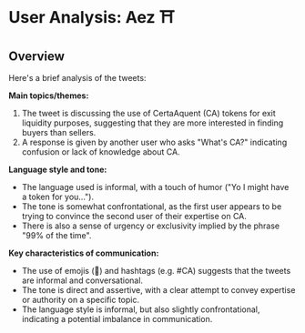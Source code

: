 # User Analysis: Aez ⛩

## Overview

Here's a brief analysis of the tweets:

**Main topics/themes:**

1. The tweet is discussing the use of CertaAquent (CA) tokens for exit liquidity purposes, suggesting that they are more interested in finding buyers than sellers.
2. A response is given by another user who asks "What's CA?" indicating confusion or lack of knowledge about CA.

**Language style and tone:**

* The language used is informal, with a touch of humor ("Yo I might have a token for you...").
* The tone is somewhat confrontational, as the first user appears to be trying to convince the second user of their expertise on CA.
* There is also a sense of urgency or exclusivity implied by the phrase "99% of the time".

**Key characteristics of communication:**

* The use of emojis (💸) and hashtags (e.g. #CA) suggests that the tweets are informal and conversational.
* The tone is direct and assertive, with a clear attempt to convey expertise or authority on a specific topic.
* The language style is informal, but also slightly confrontational, indicating a potential imbalance in communication.